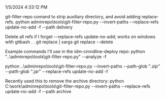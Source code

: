 1/5/2024 4:33:12 PM


git-filter-repo comand to strip auxiliary directory, and avoid adding replace-refs.
python adminrepo\\tools\\git-filter-repo.py --invert-paths --replace-refs update-no-add -f --path delivery

Delete all refs if I forget --replace-refs update-no-add; works on windows with gitbash . .
git replace | xargs git replace --delete




Example commands I'll use in the idm-cmndline-deploy repo:
python "..\adminrepo\tools\git-filter-repo.py" --analyze -f

python ..\adminrepo\tools\git-filter-repo.py --invert-paths --path-glob "*.zip" --path-glob "*.jar" --replace-refs update-no-add -f


Recently used this to remove the archive directory:
python C:\work\adminrepo\tools\git-filter-repo.py --invert-paths --replace-refs update-no-add -f --path archive
